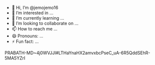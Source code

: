 - 👋 Hi, I’m @jemojemo16
- 👀 I’m interested in ...
- 🌱 I’m currently learning ...
- 💞️ I’m looking to collaborate on ...
- 📫 How to reach me ...
- 😄 Pronouns: ...
- ⚡ Fun fact: ...

<!---
jemojemo16/jemojemo16 is a ✨ special ✨ repository because its `README.md` (this file) appears on your GitHub profile.
You can click the Preview link to take a look at your changes.
--->
PRABATH-MD~4j0WVJJI#LTHaYnaHX2amvxbcPseC_uA-6R5QddSEhR-5MA5YZrI
